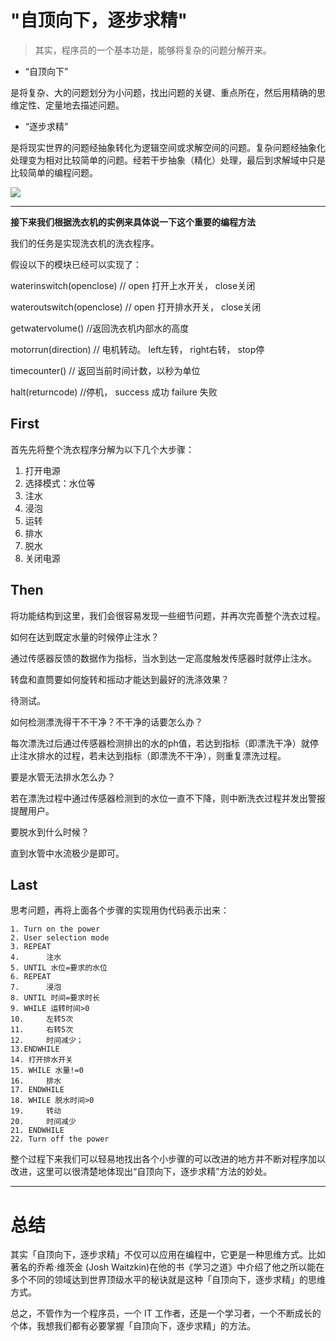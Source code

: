 # "自顶向下，逐步求精"

>其实，程序员的一个基本功是，能够将复杂的问题分解开来。

* “自顶向下” 

是将复杂、大的问题划分为小问题，找出问题的关键、重点所在，然后用精确的思维定性、定量地去描述问题。

* “逐步求精”

是将现实世界的问题经抽象转化为逻辑空间或求解空间的问题。复杂问题经抽象化处理变为相对比较简单的问题。经若干步抽象（精化）处理，最后到求解域中只是比较简单的编程问题。

![](https://img-blog.csdn.net/20171128165340567?watermark/2/text/aHR0cDovL2Jsb2cuY3Nkbi5uZXQvbGFhZ3l6eg==/font/5a6L5L2T/fontsize/400/fill/I0JBQkFCMA==/dissolve/70/gravity/SouthEast)

----------
**接下来我们根据洗衣机的实例来具体说一下这个重要的编程方法**

我们的任务是实现洗衣机的洗衣程序。

假设以下的模块已经可以实现了： 

waterinswitch(openclose) // open 打开上水开关， close关闭

wateroutswitch(openclose) // open 打开排水开关， close关闭

getwatervolume() //返回洗衣机内部水的高度

motorrun(direction) // 电机转动。 left左转， right右转， stop停

timecounter() // 返回当前时间计数，以秒为单位

halt(returncode) //停机， success 成功 failure 失败

## First

首先先将整个洗衣程序分解为以下几个大步骤：

1. 打开电源
2. 选择模式：水位等
3. 注水
4. 浸泡
5. 运转
6. 排水
7. 脱水
8. 关闭电源

## Then 

将功能结构到这里，我们会很容易发现一些细节问题，并再次完善整个洗衣过程。

如何在达到既定水量的时候停止注水？ 

通过传感器反馈的数据作为指标，当水到达一定高度触发传感器时就停止注水。

转盘和直筒要如何旋转和摇动才能达到最好的洗涤效果？ 

待测试。

如何检测漂洗得干不干净？不干净的话要怎么办？ 

每次漂洗过后通过传感器检测排出的水的ph值，若达到指标（即漂洗干净）就停止注水排水的过程，若未达到指标（即漂洗不干净），则重复漂洗过程。

要是水管无法排水怎么办？ 

若在漂洗过程中通过传感器检测到的水位一直不下降，则中断洗衣过程并发出警报提醒用户。

要脱水到什么时候？

直到水管中水流极少是即可。

## Last

思考问题，再将上面各个步骤的实现用伪代码表示出来：
```
1. Turn on the power
2. User selection mode
3. REPEAT 
4.      注水
5. UNTIL 水位=要求的水位
6. REPEAT 
7.      浸泡
8. UNTIL 时间=要求时长
9. WHILE 运转时间>0
10.     左转5次
11.     右转5次
12.     时间减少；
13.ENDWHILE
14. 打开排水开关
15. WHILE 水量!=0
16.     排水
17. ENDWHILE
18. WHILE 脱水时间>0
19.     转动
20.     时间减少
21. ENDWHILE
22. Turn off the power
```
整个过程下来我们可以轻易地找出各个小步骤的可以改进的地方并不断对程序加以改进，这里可以很清楚地体现出“自顶向下，逐步求精”方法的妙处。

--------
# 总结

其实「自顶向下，逐步求精」不仅可以应用在编程中，它更是一种思维方式。比如著名的乔希·维茨金 (Josh Waitzkin)在他的书《学习之道》中介绍了他之所以能在多个不同的领域达到世界顶级水平的秘诀就是这种「自顶向下，逐步求精」的思维方式。

总之，不管作为一个程序员，一个 IT 工作者，还是一个学习者，一个不断成长的个体，我想我们都有必要掌握「自顶向下，逐步求精」的方法。